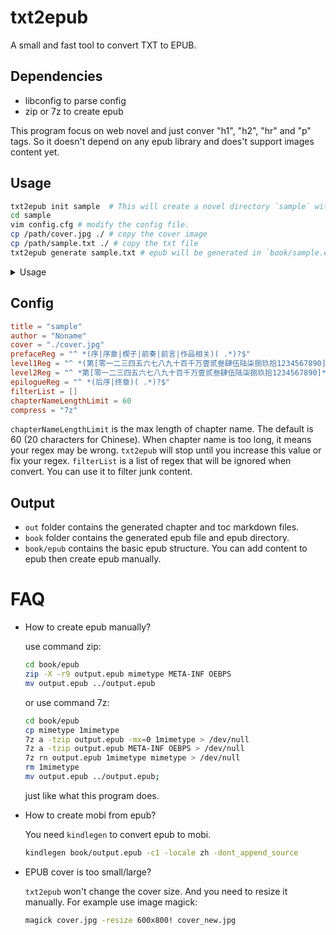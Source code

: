 # txt2epub

A small and fast tool to convert TXT to EPUB.

## Dependencies

- libconfig to parse config
- zip or 7z  to create epub

This program focus on web novel and just conver "h1", "h2", "hr" and "p" tags. So it doesn't depend on any epub library and does't support images content yet.

## Usage

```bash
txt2epub init sample  # This will create a novel directory `sample` with default config file.
cd sample
vim config.cfg # modify the config file.
cp /path/cover.jpg ./ # copy the cover image
cp /path/sample.txt ./ # copy the txt file
txt2epub generate sample.txt # epub will be generated in `book/sample.epub`
```

<details>
<summary>Usage</summary>

```bash
txt2epub -?
Usage: txt2epub [OPTION...] <command> [args...]
txt2epub - A tool to generate epub from txt

Commands:

  init <novel_dir>     Initialize the novel directory
  generate <txt_file>  Generate epub from txt file
  showconf             Print current config file

Options:

  -c, --config=config_path   Override the default config (only for generate and
                             showconf)
  -?, --help                 Give this help list
      --usage                Give a short usage message
  -V, --version              Print program version
```


</details>

## Config

```conf
title = "sample"
author = "Noname"
cover = "./cover.jpg"
prefaceReg = "^ *(序|序章|楔子|前奏|前言|作品相关)( .*)?$"
level1Reg = "^ *(第[零一二三四五六七八九十百千万壹贰叁肆伍陆柒捌玖拾1234567890]*(卷|部|集))|序卷( .*)?$"
level2Reg = "^ *第[零一二三四五六七八九十百千万壹贰叁肆伍陆柒捌玖拾1234567890]*章( .*)?$"
epilogueReg = "^ *(后序|终章)( .*)?$"
filterList = []
chapterNameLengthLimit = 60
compress = "7z"
```

`chapterNameLengthLimit` is the max length of chapter name. The default is 60 (20 characters for Chinese). When chapter name is too long, it means your regex may be wrong. `txt2epub` will stop until you increase this value or fix your regex.
`filterList` is a list of regex that will be ignored when convert. You can use it to filter junk content.

## Output

- `out` folder contains the generated chapter and toc markdown files.
- `book` folder contains the generated epub file and epub directory.
- `book/epub` contains the basic epub structure. You can add content to epub then create epub manually.

# FAQ

- How to create epub manually?

  use command zip:

  ```bash
  cd book/epub
  zip -X -r9 output.epub mimetype META-INF OEBPS
  mv output.epub ../output.epub
  ```

  or use command 7z:

  ```bash
  cd book/epub
  cp mimetype 1mimetype
  7z a -tzip output.epub -mx=0 1mimetype > /dev/null
  7z a -tzip output.epub META-INF OEBPS > /dev/null
  7z rn output.epub 1mimetype mimetype > /dev/null
  rm 1mimetype
  mv output.epub ../output.epub;
  ```

  just like what this program does.

- How to create mobi from epub?

  You need `kindlegen` to convert epub to mobi.

  ```bash
  kindlegen book/output.epub -c1 -locale zh -dont_append_source
  ```

- EPUB cover is too small/large?

  `txt2epub` won't change the cover size. And you need to resize it manually. For example use image magick:

  ```bash
  magick cover.jpg -resize 600x800! cover_new.jpg
  ```
